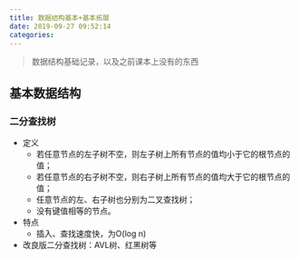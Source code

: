 ```yaml
---
title: 数据结构基本+基本拓展
date: 2019-09-27 09:52:14
categories:
---
```


> 数据结构基础记录，以及之前课本上没有的东西

<!-- more -->

## 基本数据结构

### 二分查找树

* 定义
  * 若任意节点的左子树不空，则左子树上所有节点的值均小于它的根节点的值；
  * 若任意节点的右子树不空，则右子树上所有节点的值均大于它的根节点的值；
  * 任意节点的左、右子树也分别为二叉查找树；
  * 没有键值相等的节点。
* 特点
  * 插入、查找速度快，为O(log n)
* 改良版二分查找树：AVL树、红黑树等
